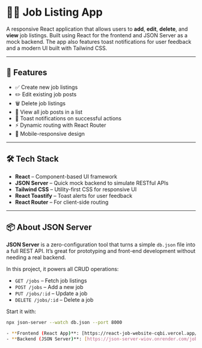 # 🧑‍💼 Job Listing App

A responsive React application that allows users to **add**, **edit**, **delete**, and **view** job listings. Built  using React for the frontend and JSON Server as a mock backend. The app also features toast notifications for user feedback and a modern UI built with Tailwind CSS.

---

## 🚀 Features

- ✅ Create new job listings
- ✏️ Edit existing job posts
- 🗑️ Delete job listings
- 📄 View all job posts in a list
- 🔔 Toast notifications on successful actions
- ⚡ Dynamic routing with React Router
- 📱 Mobile-responsive design

---

## 🛠️ Tech Stack

- **React** – Component-based UI framework
- **JSON Server** – Quick mock backend to simulate RESTful APIs
- **Tailwind CSS** – Utility-first CSS for responsive UI
- **React Toastify** – Toast alerts for user feedback
- **React Router** – For client-side routing

---

## 📦 About JSON Server

**JSON Server** is a zero-configuration tool that turns a simple `db.json` file into a full REST API. It’s great for prototyping and front-end development without needing a real backend.

In this project, it powers all CRUD operations:

- `GET /jobs` – Fetch job listings  
- `POST /jobs` – Add a new job  
- `PUT /jobs/:id` – Update a job  
- `DELETE /jobs/:id` – Delete a job

Start it with:

```bash
npx json-server --watch db.json --port 8000

- **Frontend (React App)**: [https://react-job-website-cqbi.vercel.app/)
- **Backend (JSON Server)**: [https://json-server-wiov.onrender.com/jobs](https://json-
